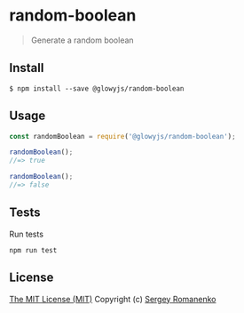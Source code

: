 # random-boolean

> Generate a random boolean

## Install

```
$ npm install --save @glowyjs/random-boolean
```

## Usage

```js
const randomBoolean = require('@glowyjs/random-boolean');

randomBoolean();
//=> true

randomBoolean();
//=> false
```

## Tests

Run tests

```
npm run test
```

## License
[The MIT License (MIT)](https://github.com/glowyjs/random-boolean/blob/master/LICENSE.txt)
Copyright (c) [Sergey Romanenko](https://github.com/Awilum)
